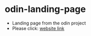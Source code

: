 # odin-landing-page
- Landing page from the odin project
- Please click:
[website link](https://sarthak-kakkar-03.github.io/odin-landing-page/)

